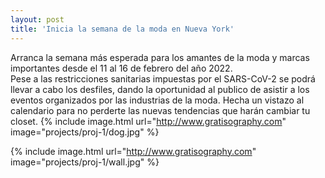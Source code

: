 ```yaml
---
layout: post
title: 'Inicia la semana de la moda en Nueva York'
---
```

Arranca la semana más esperada para los amantes de la moda y marcas importantes desde el 11 al 16 de febrero del año 2022.  
Pese a las restricciones sanitarias impuestas por el SARS-CoV-2 se podrá llevar a cabo los desfiles, dando la oportunidad al publico de asistir a los eventos organizados por las industrias de la moda. Hecha un vistazo al calendario para no perderte las nuevas tendencias que harán cambiar tu closet. 
{% include image.html url="http://www.gratisography.com" image="projects/proj-1/dog.jpg" %}

{% include image.html url="http://www.gratisography.com" image="projects/proj-1/wall.jpg" %}
